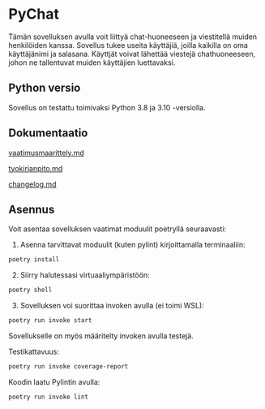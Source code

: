 # PyChat

Tämän sovelluksen avulla voit liittyä chat-huoneeseen ja viestitellä muiden henkilöiden kanssa. Sovellus tukee useita käyttäjiä, joilla kaikilla on oma käyttäjänimi ja salasana. Käyttjät voivat lähettää viestejä chathuoneeseen, johon ne tallentuvat muiden käyttäjien luettavaksi.

## Python versio

Sovellus on testattu toimivaksi Python 3.8 ja 3.10 -versiolla.

## Dokumentaatio

[vaatimusmaarittely.md](https://github.com/Pikipum/ot-harjoitustyo/blob/master/dokumentaatio/vaatimusmaarittely.md)

[tyokirjanpito.md](https://github.com/Pikipum/ot-harjoitustyo/blob/master/dokumentaatio/tyokirjanpito.md)

[changelog.md](https://github.com/Pikipum/ot-harjoitustyo/blob/master/dokumentaatio/changelog.md)

## Asennus

Voit asentaa sovelluksen vaatimat moduulit poetryllä seuraavasti:

1. Asenna tarvittavat moduulit (kuten pylint) kirjoittamalla terminaaliin:

```bash
poetry install
```

2. Siirry halutessasi virtuaaliympäristöön:

```bash
poetry shell
```

3. Sovelluksen voi suorittaa invoken avulla (ei toimi WSL):

```bash
poetry run invoke start
```

Sovellukselle on myös määritelty invoken avulla testejä. 

Testikattavuus:

```bash
poetry run invoke coverage-report
```
Koodin laatu Pylintin avulla:

```bash
poetry run invoke lint
```

